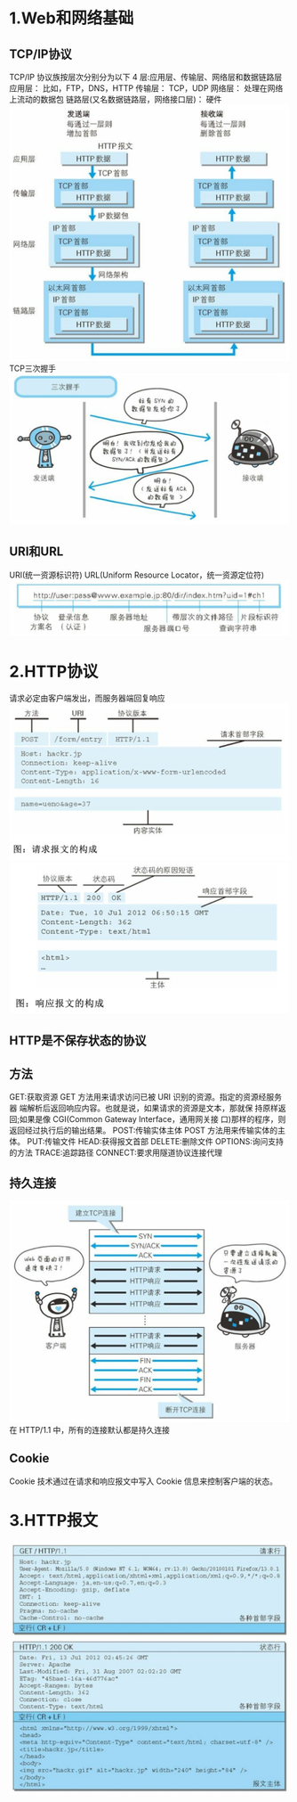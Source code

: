 # 1.Web和网络基础
## TCP/IP协议
TCP/IP 协议族按层次分别分为以下 4 层:应用层、传输层、网络层和数据链路层
应用层：
比如，FTP，DNS，HTTP
传输层：
TCP，UDP
网络层：
处理在网络上流动的数据包
链路层(又名数据链路层，网络接口层)：
硬件
![-w630](media/16033687618792.jpg)
TCP三次握手
![-w648](media/16033688575171.jpg)
## URI和URL
URI(统一资源标识符)
URL(Uniform Resource Locator，统一资源定位符)
![-w583](media/16033690301424.jpg)
# 2.HTTP协议
请求必定由客户端发出，而服务器端回复响应
![-w639](media/16033691249247.jpg)
![-w609](media/16033691663716.jpg)
## HTTP是不保存状态的协议
## 方法
GET:获取资源
GET 方法用来请求访问已被 URI 识别的资源。指定的资源经服务器 端解析后返回响应内容。也就是说，如果请求的资源是文本，那就保 持原样返回;如果是像 CGI(Common Gateway Interface，通用网关接 口)那样的程序，则返回经过执行后的输出结果。
POST:传输实体主体
POST 方法用来传输实体的主体。
PUT:传输文件
HEAD:获得报文首部
DELETE:删除文件
OPTIONS:询问支持的方法
TRACE:追踪路径
CONNECT:要求用隧道协议连接代理
## 持久连接
![-w631](media/16033695523363.jpg)
在 HTTP/1.1 中，所有的连接默认都是持久连接
## Cookie
Cookie 技术通过在请求和响应报文中写入 Cookie 信息来控制客户端的状态。
# 3.HTTP报文
![-w622](media/16033697759350.jpg)
